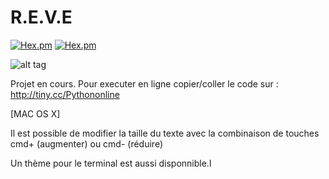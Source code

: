 # R.E.V.E
[![Hex.pm](https://img.shields.io/badge/%3C%2F%3E%20Language-Python-blue.svg)]()
[![Hex.pm](https://img.shields.io/badge/Progression%20du%20projet-60%25-yellow.svg)]()

![alt tag](https://avatars3.githubusercontent.com/u/17227551?v=3&s=400)


Projet en cours. 
Pour executer en ligne copier/coller le code sur :
http://tiny.cc/Pythononline 

[MAC OS X]

Il est possible de modifier la taille du texte avec la combinaison de touches cmd+ (augmenter) ou cmd- (réduire)

Un thème pour le terminal est aussi disponnible.l
